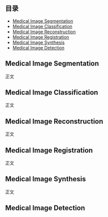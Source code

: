 ## 目录

- [Medical Image Segmentation](#Medical-Image-Segmentation)
- [Medical Image Classification](#Medical-Image-Classification)
- [Medical Image Reconstruction](#Medical-Image-Reconstruction)
- [Medical Image Registration](#Medical-Image-Registration)
- [Medical Image Synthesis](#Medical-Image-Synthesis)
- [Medical Image Detection](#Medical-Image-Detection)

## Medical Image Segmentation

正文

## Medical Image Classification

正文

## Medical Image Reconstruction

正文

## Medical Image Registration

正文

## Medical Image Synthesis

正文
## Medical Image Detection


